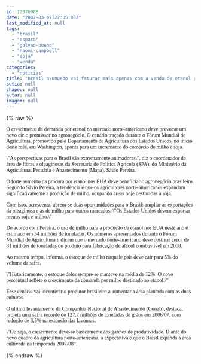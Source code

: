 ```yaml
---
id: 12376908
date: "2007-03-07T22:35:00Z"
last_modified_at: null
tags:
  - "brasil"
  - "espaco"
  - "galvao-bueno"
  - "naomi-campbell"
  - "soja"
  - "venda"
categories:
  - "noticias"
title: "Brasil n\u00e3o vai faturar mais apenas com a venda de etanol para os EUA. Milho e soja v\u00e3o ganhar mais espa\u00e7o"
sutia: null
chapeu: null
autor: null
imagem: null
---
```

{% raw %}
<p><P><FONT face=Verdana>O crescimento da demanda por etanol no mercado norte-americano deve provocar um novo ciclo promissor no agronegócio. O cenário traçado durante o Fórum Mundial de Agricultura, promovido pelo Departamento de Agricultura dos Estados Unidos, no início deste mês, em Washington, aponta para um incremento do comércio de milho e soja. </FONT></P></p>
<p><P><FONT face=Verdana>\"As perspectivas para o Brasil são extremamente animadoras\", diz o coordenador da área de fibras e oleaginosas da Secretaria de Política Agrícola (SPA), do Ministério da Agricultura, Pecuária e Abastecimento (Mapa), Sávio Pereira. </FONT></P></p>
<p><P><FONT face=Verdana>O forte aumento da procura por etanol nos EUA deve beneficiar o agronegócio brasileiro. Segundo Sávio Pereira, a tendência é que os agricultores norte-americanos expandam significativamente a produção de milho, ocupando áreas hoje destinadas à soja. </FONT></P></p>
<p><P><FONT face=Verdana>Com isso, acrescenta, abrem-se duas oportunidades para o Brasil: ampliar as exportações da oleaginosa e as de milho para outros mercados. \"Os Estados Unidos devem exportar menos soja e milho.\"</FONT></P></p>
<p><P><FONT face=Verdana>De acordo com Pereira, o uso de milho para a produção de etanol nos EUA neste ano é estimado em 54 milhões de toneladas. Os números apresentados durante o Fórum Mundial de Agricultura indicam que o mercado norte-americano deve destinar cerca de 81 milhões de toneladas do produto para fabricação de álcool combustível em 2008. </FONT></P></p>
<p><P><FONT face=Verdana>Ao mesmo tempo, informa, o estoque de milho naquele país deve cair para 5% do volume da safra. </FONT></P></p>
<p><P><FONT face=Verdana>\"Historicamente, o estoque deles sempre se manteve na média de 12%. O novo percentual reflete o crescimento da demanda por milho destinado ao etanol.\" </FONT></P></p>
<p><P><FONT face=Verdana>Esse cenário vai incentivar o produtor brasileiro a aumentar a área plantada com as duas culturas. </FONT></P></p>
<p><P><FONT face=Verdana>O último levantamento da Companhia Nacional de Abastecimento (Conab), destaca, projeta uma safra recorde de 127,7 milhões de toneladas de grãos em 2006/07, com redução de 3,5% na extensão das lavouras. </FONT></P></p>
<p><P><FONT face=Verdana>\"Ou seja, o crescimento deve-se basicamente aos ganhos de produtividade. Diante do novo quadro da agricultura norte-americana, a expectativa é que o Brasil expanda a área cultivada na temporada 2007/08”.</FONT></P> </p>
{% endraw %}